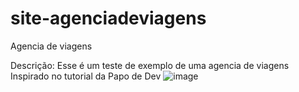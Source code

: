 ﻿# site-agenciadeviagens
 
 Agencia de viagens
 
 Descrição:
 Esse é um teste de exemplo de uma agencia de viagens
 Inspirado no tutorial da Papo de Dev
![image](https://user-images.githubusercontent.com/81484387/115464285-3738c100-a203-11eb-9769-0bf2915e9d0f.png)
